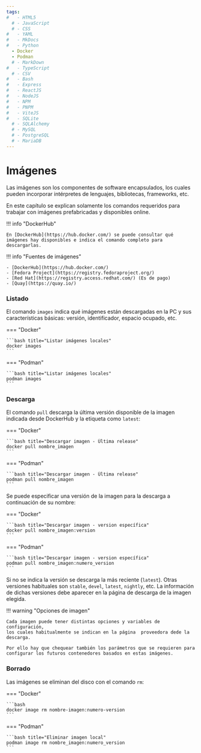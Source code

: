 ```yaml
---
tags:
#   - HTML5
  # - JavaScript
  # - CSS
#   - YAML
#   - MkDocs
#   - Python
  - Docker
  - Podman
  # - MarkDown
#   - TypeScript
  # - CSV
#   - Bash
#   - Express
#   - ReactJS
#   - NodeJS
#   - NPM
#   - PNPM
#   - ViteJS
#   - SQLite
  # - SQLAlchemy
  # - MySQL
  # - PostgreSQL
  # - MariaDB
---
```



# Imágenes


Las imágenes son los componentes de software encapsulados,
los cuales pueden incorporar intérpretes de lenguajes, bibliotecas, frameworks, etc.

En este capítulo se explican solamente los comandos requeridos para trabajar con imágenes prefabricadas y disponibles online.

!!! info "DockerHub"

    En [DockerHub](https://hub.docker.com/) se puede consultar qué imágenes hay disponibles e indica el comando completo para descargarlas. 


!!! info "Fuentes de imágenes"

    - [DockerHub](https://hub.docker.com/)
    - [Fedora Project](https://registry.fedoraproject.org/)
    - [Red Hat](https://registry.access.redhat.com/) (Es de pago)
    - [Quay](https://quay.io/)

### Listado


El comando `images` indica qué imágenes están descargadas en la PC 
y sus características básicas: versión, identificador, espacio ocupado, etc.

=== "Docker"

    ```bash title="Listar imágenes locales"
    docker images
    ```

=== "Podman"

    ```bash title="Listar imágenes locales"
    podman images
    ```




### Descarga


El comando `pull` descarga la última versión disponible 
de la imagen indicada desde DockerHub 
y la etiqueta como `latest`:

=== "Docker"

    ```bash title="Descargar imagen - Última release"
    docker pull nombre_imagen
    ```

=== "Podman"

    ```bash title="Descargar imagen - Última release"
    podman pull nombre_imagen
    ```
<!-- 
Descarga la versión indicada de la imagen y la etiqueta numerada.
-->

Se puede especificar una versión de la imagen para la descarga a continuación de su nombre:

=== "Docker"

    ```bash title="Descargar imagen - version específica"
    docker pull nombre_imagen:version
    ```
=== "Podman"

    ```bash title="Descargar imagen - version específica"
    podman pull nombre_imagen:numero_version
    ```

Si no se indica la versión se descarga la más reciente (`latest`).
Otras versiones habituales son `stable`, `devel`, `latest`, `nightly`, etc.
La información de dichas versiones debe aparecer en la página de descarga de la imagen elegida.


!!! warning "Opciones de imagen"

    Cada imagen puede tener distintas opciones y variables de configuración, 
    los cuales habitualmente se indican en la página  proveedora dede la descarga.

    Por ello hay que chequear también los parámetros que se requieren para configurar los futuros contenedores basados en estas imágenes.  
   

<!-- 
**Importante:** 
hay que chequear también los comandos para configurar los futuros contenedores basados en estas imágenes.
 -->


### Borrado

Las imágenes se eliminan del disco con el comando `rm`:

=== "Docker"

    ```bash
    docker image rm nombre-imagen:numero-version
    ```
=== "Podman"

    ```bash title="Eliminar imagen local"
    podman image rm nombre_imagen:numero_version
    ```

